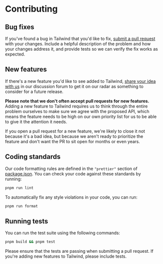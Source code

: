 # Contributing

## Bug fixes

If you've found a bug in Tailwind that you'd like to fix, [submit a pull request](https://github.com/tailwindlabs/tailwindcss/pulls) with your changes. Include a helpful description of the problem and how your changes address it, and provide tests so we can verify the fix works as expected.

## New features

If there's a new feature you'd like to see added to Tailwind, [share your idea with us](https://github.com/tailwindlabs/tailwindcss/discussions/new?category=ideas) in our discussion forum to get it on our radar as something to consider for a future release.

**Please note that we don't often accept pull requests for new features.** Adding a new feature to Tailwind requires us to think through the entire problem ourselves to make sure we agree with the proposed API, which means the feature needs to be high on our own priority list for us to be able to give it the attention it needs.

If you open a pull request for a new feature, we're likely to close it not because it's a bad idea, but because we aren't ready to prioritize the feature and don't want the PR to sit open for months or even years.

## Coding standards

Our code formatting rules are defined in the `"prettier"` section of [package.json](https://github.com/tailwindcss/tailwindcss/blob/main/package.json). You can check your code against these standards by running:

```sh
pnpm run lint
```

To automatically fix any style violations in your code, you can run:

```sh
pnpm run format
```

## Running tests

You can run the test suite using the following commands:

```sh
pnpm build && pnpm test
```

Please ensure that the tests are passing when submitting a pull request. If you're adding new features to Tailwind, please include tests.
